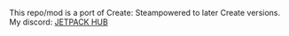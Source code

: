 This repo/mod is a port of Create: Steampowered to later Create versions.  
My discord: <a href="https://discord.gg/JzAQPX7kDR">JETPACK HUB</a>
